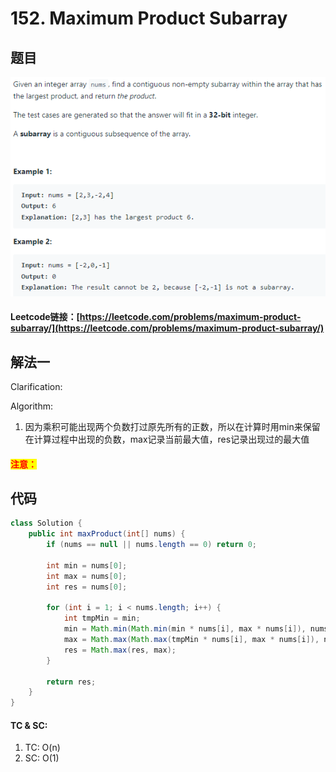 # 152. Maximum Product Subarray

## 题目

![](<.gitbook/assets/image (25).png>)

#### Leetcode链接：[https://leetcode.com/problems/maximum-product-subarray/](https://leetcode.com/problems/maximum-product-subarray/)

## 解法一

Clarification:&#x20;

Algorithm:&#x20;

1. 因为乘积可能出现两个负数打过原先所有的正数，所以在计算时用min来保留在计算过程中出现的负数，max记录当前最大值，res记录出现过的最大值

#### <mark style="color:red;">注意：</mark>

## 代码

```java
class Solution {
    public int maxProduct(int[] nums) {
        if (nums == null || nums.length == 0) return 0;
        
        int min = nums[0];
        int max = nums[0];
        int res = nums[0];
        
        for (int i = 1; i < nums.length; i++) {
            int tmpMin = min;
            min = Math.min(Math.min(min * nums[i], max * nums[i]), nums[i]);
            max = Math.max(Math.max(tmpMin * nums[i], max * nums[i]), nums[i]);
            res = Math.max(res, max);
        }
        
        return res;
    }
}
```

#### TC & SC:&#x20;

1. TC: O(n)
2. SC: O(1)
